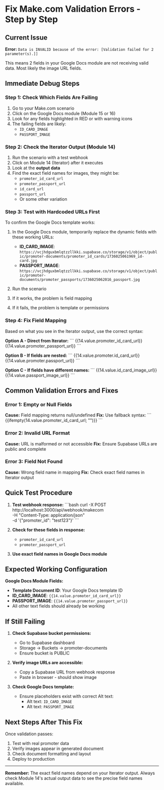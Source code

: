 # Fix Make.com Validation Errors - Step by Step

## Current Issue
**Error:** `Data is INVALID because of the error: [Validation failed for 2 parameter(s).]]`

This means 2 fields in your Google Docs module are not receiving valid data. Most likely the image URL fields.

## Immediate Debug Steps

### Step 1: Check Which Fields Are Failing
1. Go to your Make.com scenario
2. Click on the Google Docs module (Module 15 or 16)
3. Look for any fields highlighted in RED or with warning icons
4. The failing fields are likely:
   - `ID_CARD_IMAGE` 
   - `PASSPORT_IMAGE`

### Step 2: Check the Iterator Output (Module 14)
1. Run the scenario with a test webhook
2. Click on Module 14 (Iterator) after it executes
3. Look at the **output data**
4. Find the exact field names for images, they might be:
   - `promoter_id_card_url`
   - `promoter_passport_url` 
   - `id_card_url`
   - `passport_url`
   - Or some other variation

### Step 3: Test with Hardcoded URLs First
To confirm the Google Docs template works:

1. In the Google Docs module, temporarily replace the dynamic fields with these working URLs:
   - **ID_CARD_IMAGE**: `https://vcjhdguxbmlqtzzllkki.supabase.co/storage/v1/object/public/promoter-documents/promoter_id_cards/1736025061969_id-card.jpg`
   - **PASSPORT_IMAGE**: `https://vcjhdguxbmlqtzzllkki.supabase.co/storage/v1/object/public/promoter-documents/promoter_passports/1736025062016_passport.jpg`

2. Run the scenario
3. If it works, the problem is field mapping
4. If it fails, the problem is template or permissions

### Step 4: Fix Field Mapping
Based on what you see in the Iterator output, use the correct syntax:

**Option A - Direct from Iterator:**
\`\`\`
{{14.value.promoter_id_card_url}}
{{14.value.promoter_passport_url}}
\`\`\`

**Option B - If fields are nested:**
\`\`\`
{{14.value.promoter.id_card_url}}
{{14.value.promoter.passport_url}}
\`\`\`

**Option C - If fields have different names:**
\`\`\`
{{14.value.id_card_image_url}}
{{14.value.passport_image_url}}
\`\`\`

## Common Validation Errors and Fixes

### Error 1: Empty or Null Fields
**Cause:** Field mapping returns null/undefined
**Fix:** Use fallback syntax:
\`\`\`
{{ifempty(14.value.promoter_id_card_url; "")}}
\`\`\`

### Error 2: Invalid URL Format
**Cause:** URL is malformed or not accessible
**Fix:** Ensure Supabase URLs are public and complete

### Error 3: Field Not Found
**Cause:** Wrong field name in mapping
**Fix:** Check exact field names in Iterator output

## Quick Test Procedure

1. **Test webhook response:**
   \`\`\`bash
   curl -X POST http://localhost:3000/api/webhook/makecom \
     -H "Content-Type: application/json" \
     -d '{"promoter_id": "test123"}'
   \`\`\`

2. **Check for these fields in response:**
   - `promoter_id_card_url`
   - `promoter_passport_url`

3. **Use exact field names in Google Docs module**

## Expected Working Configuration

**Google Docs Module Fields:**
- **Template Document ID**: Your Google Docs template ID
- **ID_CARD_IMAGE**: `{{14.value.promoter_id_card_url}}`
- **PASSPORT_IMAGE**: `{{14.value.promoter_passport_url}}`
- All other text fields should already be working

## If Still Failing

1. **Check Supabase bucket permissions:**
   - Go to Supabase dashboard
   - Storage → Buckets → promoter-documents
   - Ensure bucket is PUBLIC

2. **Verify image URLs are accessible:**
   - Copy a Supabase URL from webhook response
   - Paste in browser - should show image

3. **Check Google Docs template:**
   - Ensure placeholders exist with correct Alt text:
     - Alt text: `ID_CARD_IMAGE`
     - Alt text: `PASSPORT_IMAGE`

## Next Steps After This Fix

Once validation passes:
1. Test with real promoter data
2. Verify images appear in generated document
3. Check document formatting and layout
4. Deploy to production

---

**Remember:** The exact field names depend on your Iterator output. Always check Module 14's actual output data to see the precise field names available.
